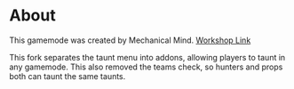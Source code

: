 # About

This gamemode was created by Mechanical Mind. [Workshop Link](https://steamcommunity.com/sharedfiles/filedetails/?id=260275546)

This fork separates the taunt menu into addons, allowing players to taunt in any gamemode. This also removed the teams check, so hunters and props both can taunt the same taunts.
